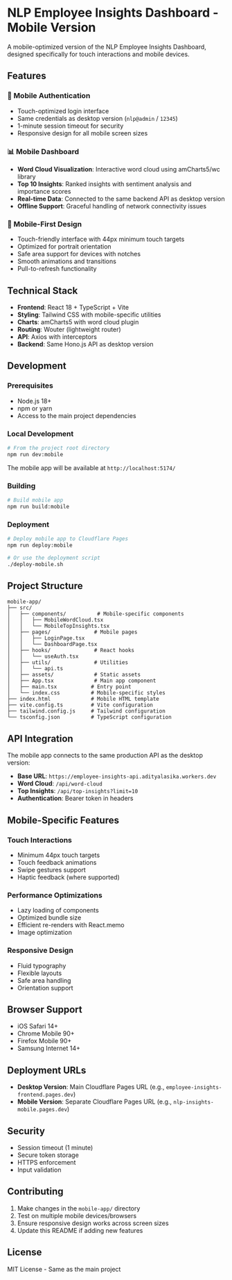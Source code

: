 # NLP Employee Insights Dashboard - Mobile Version

A mobile-optimized version of the NLP Employee Insights Dashboard, designed specifically for touch interactions and mobile devices.

## Features

### 🔐 Mobile Authentication
- Touch-optimized login interface
- Same credentials as desktop version (`nlp@admin` / `12345`)
- 1-minute session timeout for security
- Responsive design for all mobile screen sizes

### 📊 Mobile Dashboard
- **Word Cloud Visualization**: Interactive word cloud using amCharts5/wc library
- **Top 10 Insights**: Ranked insights with sentiment analysis and importance scores
- **Real-time Data**: Connected to the same backend API as desktop version
- **Offline Support**: Graceful handling of network connectivity issues

### 📱 Mobile-First Design
- Touch-friendly interface with 44px minimum touch targets
- Optimized for portrait orientation
- Safe area support for devices with notches
- Smooth animations and transitions
- Pull-to-refresh functionality

## Technical Stack

- **Frontend**: React 18 + TypeScript + Vite
- **Styling**: Tailwind CSS with mobile-specific utilities
- **Charts**: amCharts5 with word cloud plugin
- **Routing**: Wouter (lightweight router)
- **API**: Axios with interceptors
- **Backend**: Same Hono.js API as desktop version

## Development

### Prerequisites
- Node.js 18+ 
- npm or yarn
- Access to the main project dependencies

### Local Development

```bash
# From the project root directory
npm run dev:mobile
```

The mobile app will be available at `http://localhost:5174/`

### Building

```bash
# Build mobile app
npm run build:mobile
```

### Deployment

```bash
# Deploy mobile app to Cloudflare Pages
npm run deploy:mobile

# Or use the deployment script
./deploy-mobile.sh
```

## Project Structure

```
mobile-app/
├── src/
│   ├── components/          # Mobile-specific components
│   │   ├── MobileWordCloud.tsx
│   │   └── MobileTopInsights.tsx
│   ├── pages/              # Mobile pages
│   │   ├── LoginPage.tsx
│   │   └── DashboardPage.tsx
│   ├── hooks/              # React hooks
│   │   └── useAuth.tsx
│   ├── utils/              # Utilities
│   │   └── api.ts
│   ├── assets/             # Static assets
│   ├── App.tsx             # Main app component
│   ├── main.tsx           # Entry point
│   └── index.css          # Mobile-specific styles
├── index.html             # Mobile HTML template
├── vite.config.ts         # Vite configuration
├── tailwind.config.js     # Tailwind configuration
└── tsconfig.json          # TypeScript configuration
```

## API Integration

The mobile app connects to the same production API as the desktop version:
- **Base URL**: `https://employee-insights-api.adityalasika.workers.dev`
- **Word Cloud**: `/api/word-cloud`
- **Top Insights**: `/api/top-insights?limit=10`
- **Authentication**: Bearer token in headers

## Mobile-Specific Features

### Touch Interactions
- Minimum 44px touch targets
- Touch feedback animations
- Swipe gestures support
- Haptic feedback (where supported)

### Performance Optimizations
- Lazy loading of components
- Optimized bundle size
- Efficient re-renders with React.memo
- Image optimization

### Responsive Design
- Fluid typography
- Flexible layouts
- Safe area handling
- Orientation support

## Browser Support

- iOS Safari 14+
- Chrome Mobile 90+
- Firefox Mobile 90+
- Samsung Internet 14+

## Deployment URLs

- **Desktop Version**: Main Cloudflare Pages URL (e.g., `employee-insights-frontend.pages.dev`)
- **Mobile Version**: Separate Cloudflare Pages URL (e.g., `nlp-insights-mobile.pages.dev`)

## Security

- Session timeout (1 minute)
- Secure token storage
- HTTPS enforcement
- Input validation

## Contributing

1. Make changes in the `mobile-app/` directory
2. Test on multiple mobile devices/browsers
3. Ensure responsive design works across screen sizes
4. Update this README if adding new features

## License

MIT License - Same as the main project
